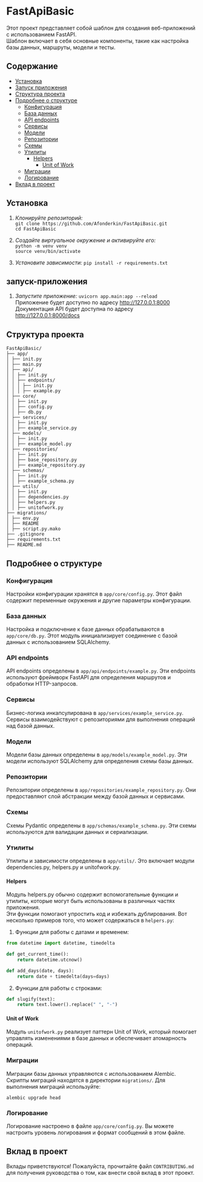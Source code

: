 # **FastApiBasic**

Этот проект представляет собой шаблон для создания веб-приложений с использованием FastAPI.  
Шаблон включает в себя основные компоненты, такие как
настройка базы данных, маршруты, модели и тесты.


## **Содержание**

- [Установка](#установка)
- [Запуск приложения](#запуск-приложения)
- [Структура проекта](#структура-проекта)
- [Подробнее о структуре](#подробнее-о-структуре)
  - [Конфигурация](#конфигурация)
  - [База данных](#база-данных)
  - [API endpoints](#api-endpoints)
  - [Сервисы](#сервисы)
  - [Модели](#модели)
  - [Репозитории](#репозитории)
  - [Схемы](#схемы)
  - [Утилиты](#утилиты)
    - [Helpers](#helpers)
      - [Unit of Work](#unit-of-work)
  - [Миграции](#миграции)
  - [Логирование](#логирование)
- [Вклад в проект](#вклад-в-проект)

## **Установка**

1. *Клонируйте репозиторий:*  
`git clone https://github.com/Afonderkin/FastApiBasic.git`  
`cd FastApiBasic`

2. *Создайте виртуальное окружение и активируйте его:*  
`python -m venv venv`  
`source venv/bin/activate`

3. *Установите зависимости:*
`pip install -r requirements.txt`

## **запуск-приложения**

1. *Запустите приложение:*
`uvicorn app.main:app --reload`  
Приложение будет доступно по адресу http://127.0.0.1:8000  
Документация API будет доступна по адресу http://127.0.0.1:8000/docs

## **Структура проекта**

```
FastApiBasic/
├── app/
│ ├── init.py
│ ├── main.py
│ ├── api/
│ │ ├── init.py
│ │ ├── endpoints/
│ │ │ ├── init.py
│ │ │ ├── example.py
│ ├── core/
│ │ ├── init.py
│ │ ├── config.py
│ │ ├── db.py
│ ├── services/
│ │ ├── init.py
│ │ ├── example_service.py
│ ├── models/
│ │ ├── init.py
│ │ ├── example_model.py
│ ├── repositories/
│ │ ├── init.py
│ │ ├── base_repository.py
│ │ ├── example_repository.py
│ ├── schemas/
│ │ ├── init.py
│ │ ├── example_schema.py
│ ├── utils/
│ │ ├── init.py
│ │ ├── dependencies.py
│ │ ├── helpers.py
│ │ ├── unitofwork.py
├── migrations/
│ ├── env.py
│ ├── README
│ ├── script.py.mako
├── .gitignore
├── requirements.txt
├── README.md
```

## **Подробнее о структуре**

### **Конфигурация**

Настройки конфигурации хранятся в `app/core/config.py`. Этот файл содержит переменные окружения и другие параметры конфигурации.

### **База данных**

Настройка и подключение к базе данных обрабатываются в `app/core/db.py`. Этот модуль инициализирует соединение с базой данных с использованием SQLAlchemy.

### **API endpoints**

API endpoints определены в `app/api/endpoints/example.py`. Эти endpoints используют фреймворк FastAPI для определения маршрутов и обработки HTTP-запросов.

### **Сервисы**

Бизнес-логика инкапсулирована в `app/services/example_service.py`. Сервисы взаимодействуют с репозиториями для выполнения операций над базой данных.

### **Модели**

Модели базы данных определены в `app/models/example_model.py`. Эти модели используют SQLAlchemy для определения схемы базы данных.

### **Репозитории**

Репозитории определены в `app/repositories/example_repository.py`. Они предоставляют слой абстракции между базой данных и сервисами.

### **Схемы**

Схемы Pydantic определены в `app/schemas/example_schema.py`. Эти схемы используются для валидации данных и сериализации.

### **Утилиты**

Утилиты и зависимости определены в `app/utils/`. Это включает модули dependencies.py, helpers.py и unitofwork.py.

#### **Helpers**

Модуль helpers.py обычно содержит вспомогательные функции и утилиты, которые могут быть использованы в различных частях приложения.  
Эти функции помогают упростить код и избежать дублирования. Вот несколько примеров того, что может содержаться в `helpers.py`:  

1. Функции для работы с датами и временем:  
```python
from datetime import datetime, timedelta

def get_current_time():
    return datetime.utcnow()

def add_days(date, days):
    return date + timedelta(days=days)
```  

2. Функции для работы с строками:  
```python
def slugify(text):
    return text.lower().replace(" ", "-")
```

#### **Unit of Work**

Модуль `unitofwork.py` реализует паттерн Unit of Work, который помогает управлять изменениями в базе данных и обеспечивает атомарность операций.

### **Миграции**

Миграции базы данных управляются с использованием Alembic. Скрипты миграций находятся в директории `migrations/`. Для выполнения миграций используйте:  

```commandline
alembic upgrade head
```

### **Логирование**

Логирование настроено в файле `app/core/config.py`.
Вы можете настроить уровень логирования и формат сообщений в этом файле.

## **Вклад в проект**

Вклады приветствуются!
Пожалуйста, прочитайте файл `CONTRIBUTING.md` для получения руководства о том, как внести свой вклад в этот проект.